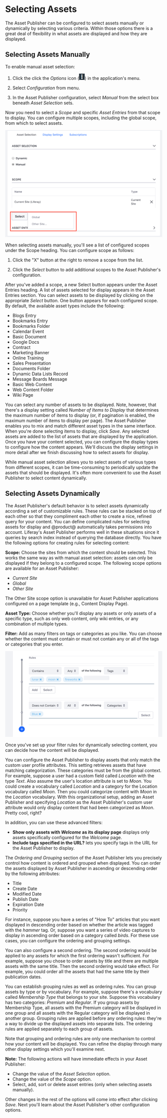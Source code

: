 # Selecting Assets

The Asset Publisher can be configured to select assets manually or dynamically 
by selecting various criteria. Within those options there is a great deal of
flexibility in what assets are displayed and how they are displayed.

## Selecting Assets Manually [](id=selecting-assets-manually)

To enable manual asset selection:

1.  Click the click the *Options* icon (![Options](../../../../images/icon-options.png)) in the application's menu.

2.  Select *Configuration* from menu.

3.  In the Asset Publisher configuration, select *Manual* from the select box beneath *Asset Selection* sets.

Now you need to select a *Scope* and specific *Asset Entries* from that scope 
to display. You can configure multiple scopes, including the global scope, from which to select assets.

![Figure 1: Selecting assets in the Asset Publisher manually is similar to selecting assets in the Web Content Display application except that you can select assets of any type, not just web content. You can also add scopes to expand the list of assets that are available to be displayed in the Asset Publisher.](../../../../images/web-content-asset-publisher-manual.png)

When selecting assets manually, you'll see a list of configured scopes under the
Scope heading. You can configure scope as follows:

1.  Click the "X" button at the right to remove a scope from the
    list.

2.  Click the *Select* button to add additional scopes to the Asset
    Publisher's configuration.
    
After you've added a scope, a new Select button appears under the Asset Entries 
heading. A list of assets selected for display appears in the Asset Entries 
section. You can select assets to be displayed by clicking on the appropriate 
*Select* button. One button appears for each configured scope. By default, the 
available asset types include the following:

- Blogs Entry
- Bookmarks Entry
- Bookmarks Folder
- Calendar Event
- Basic Document
- Google Docs
- Contract
- Marketing Banner
- Online Training
- Sales Presentation
- Documents Folder
- Dynamic Data Lists Record
- Message Boards Message
- Basic Web Content
- Web Content Folder
- Wiki Page

You can select any number of assets to be displayed. Note, however, that there's
a display setting called *Number of Items to Display* that determines the
maximum number of items to display (or, if pagination is enabled, the maximum
number of items to display per page). The Asset Publisher enables you to mix and
match different asset types in the same interface. When you're done selecting
items to display, click *Save*. Any selected assets are added to the list of
assets that are displayed by the application. Once you have your content
selected, you can configure the display types to configure how the content
appears. We'll discuss the display settings in more detail after we finish
discussing how to select assets for display.

While manual asset selection allows you to select assets of various types from
different scopes, it can be time-consuming to periodically update the assets
that should be displayed. It's often more convenient to use the Asset Publisher
to select content dynamically.

## Selecting Assets Dynamically [](id=selecting-assets-dynamically)

The Asset Publisher's default behavior is to select assets dynamically according
a set of customizable rules. These rules can be stacked on top of each other so
that they compliment each other to create a nice, refined query for your
content. You can define complicated rules for selecting assets for display and
@product@ automatically takes permissions into account. Liferay's Asset 
Publisher performs well in these situations since it queries by search index 
instead of querying the database directly. You have the following options for 
creating rules for selecting content:

**Scope:** Choose the sites from which the content should be selected. This
works the same way as with manual asset selection: assets can only be displayed
if they belong to a configured scope. The following scope options are available
for an Asset Publisher:

- *Current Site*
- *Global*
- *Other Site*

The Other Site scope option is unavailable for Asset Publisher applications
configured on a page template (e.g., Content Display Page).

**Asset Type:** Choose whether you'll display any assets or only assets of a
specific type, such as only web content, only wiki entries, or any combination
of multiple types.

**Filter:** Add as many filters on tags or categories as you like. You can
choose whether the content must contain or must not contain any or all of the
tags or categories that you enter.

![Figure 2: You can filter by tags and categories, and you can set up as many filter rules as you need.](../../../../images/web-content-asset-publisher-filter.png)

Once you've set up your filter rules for dynamically selecting content, you can
decide how the content will be displayed.

You can configure the Asset Publisher to display assets that only match the
custom user profile attributes. This setting retrieves assets that have matching
categorization. These categories must be from the global context. For example,
suppose a user had a custom field called *Location* with the type *Text*. Also
assume the user's location attribute is set to *Moon*. You could create a
vocabulary called *Location* and a category for the Location vocabulary called
*Moon*. Then you could categorize content with *Moon* in the *Location*
vocabulary. With this organizational setup, adding an Asset Publisher and
specifying *Location* as the Asset Publisher's custom user attribute would only
display content that had been categorized as *Moon*. Pretty cool, right?

In addition, you can use these advanced filters:

-   **Show only assets with *Welcome* as its display page** displays only assets
    specifically configured for the *Welcome* page.
-   **Include tags specified in the URL?** lets you specify tags in the URL for
    the Asset Publisher to display.

The *Ordering and Grouping* section of the Asset Publisher lets you
precisely control how content is ordered and grouped when displayed. You can
order the assets displayed by Asset Publisher in ascending or descending order
by the following attributes:

- Title
- Create Date
- Modified Date
- Publish Date
- Expiration Date
- Priority

For instance, suppose you have a series of "How To" articles that you want
displayed in descending order based on whether the article was tagged with the
*hammer* tag. Or, suppose you want a series of video captures to display in
ascending order based on a category called *birds*. For these use cases, you can
configure the ordering and grouping settings.

You can also configure a second ordering. The second ordering would be applied
to any assets for which the first ordering wasn't sufficient. For example,
suppose you chose to order assets by title and there are multiple assets with
the same title. Then the second ordering would take effect. For example, you
could order all the assets that had the same title by their publication dates.

You can establish grouping rules as well as ordering rules. You can group assets
by type or by vocabulary. For example, suppose there's a vocabulary called
*Membership Type* that belongs to your site. Suppose this vocabulary has two
categories: *Premium* and *Regular*. If you group assets by Membership Type, all
assets with the Premium category will be displayed in one group and all assets
with the Regular category will be displayed in another group. Grouping rules are
applied before any ordering rules: they're a way to divide up the displayed
assets into separate lists. The ordering rules are applied separately to each
group of assets.

Note that grouping and ordering rules are only one mechanism to control how your
content will be displayed. You can refine the display through many other display
settings which you'll examine next.

**Note:** The following actions will have immediate effects in your Asset 
Publisher:
- Change the value of the *Asset Selection* option.
- Change the value of the *Scope* option.
- Select, add, sort or delete asset entries (only when selecting assets manually).

Other changes in the rest of the options will come into effect after clicking 
*Save*. Next you'll learn about the Asset Publisher's other configuration 
options.
